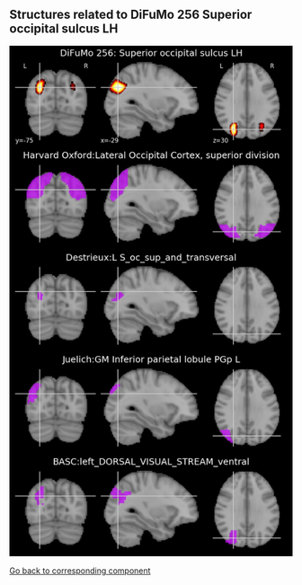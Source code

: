 


## Structures related to DiFuMo 256 Superior occipital sulcus LH

![234](234.jpg "Structures related to DiFuMo 256 Superior occipital sulcus LH")

[Go back to corresponding component](https://parietal-inria.github.io/DiFuMo/256/html/234.html)